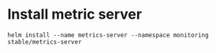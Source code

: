 # Install metric server

```
helm install --name metrics-server --namespace monitoring stable/metrics-server
```